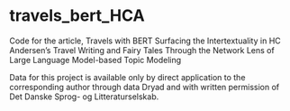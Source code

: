 # travels_bert_HCA
Code for the article, Travels with BERT  Surfacing the Intertextuality in HC Andersen’s Travel Writing and Fairy Tales Through the Network Lens of Large Language Model-based Topic Modeling

Data for this project is available only by direct application to the corresponding author through data Dryad and with written permission of Det Danske Sprog- og Litteraturselskab.
